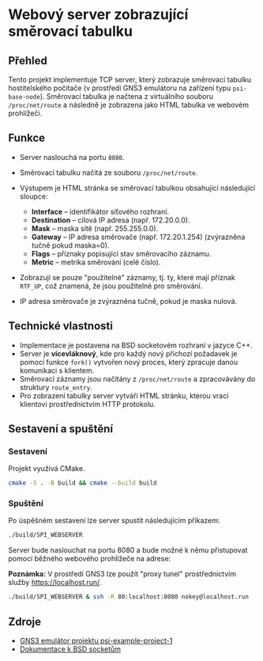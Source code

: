 ﻿
# Webový server zobrazující směrovací tabulku

## Přehled
Tento projekt implementuje TCP server, který zobrazuje směrovací tabulku hostitelského počítače (v prostředí GNS3 emulátoru na zařízení typu `psi-base-node`). Směrovací tabulka je načtena z virtuálního souboru `/proc/net/route` a následně je zobrazena jako HTML tabulka ve webovém prohlížeči.

## Funkce
- Server naslouchá na portu `8080`.
- Směrovací tabulku načítá ze souboru `/proc/net/route`.
- Výstupem je HTML stránka se směrovací tabulkou obsahující následující sloupce:
  - **Interface** – identifikátor síťového rozhraní.
  - **Destination** – cílová IP adresa (např. 172.20.0.0).
  - **Mask** – maska sítě (např. 255.255.0.0).
  - **Gateway** – IP adresa směrovače (např. 172.20.1.254) (zvýrazněna tučně pokud maska=0).
  - **Flags** – příznaky popisující stav směrovacího záznamu.
  - **Metric** – metrika směrování (celé číslo).

- Zobrazují se pouze "použitelné" záznamy, tj. ty, které mají příznak `RTF_UP`, což znamená, že jsou použitelné pro směrování.
- IP adresa směrovače je zvýrazněna tučně, pokud je maska nulová.

## Technické vlastnosti
- Implementace je postavena na BSD socketovém rozhraní v jazyce C++.
- Server je **vícevláknový**, kde pro každý nový příchozí požadavek je pomocí funkce `fork()` vytvořen nový proces, který zpracuje danou komunikaci s klientem.
- Směrovací záznamy jsou načítány z `/proc/net/route` a zpracovávány do struktury `route_entry`.
- Pro zobrazení tabulky server vytváří HTML stránku, kterou vrací klientovi prostřednictvím HTTP protokolu.

## Sestavení a spuštění
### Sestavení
Projekt využívá CMake. 
```bash
cmake -S . -B build && cmake --build build
```
### Spuštění
Po úspěšném sestavení lze server spustit následujícím příkazem:
```bash
./build/SPI_WEBSERVER
```

Server bude naslouchat na portu 8080 a bude možné k němu přistupovat pomocí běžného webového prohlížeče na adrese:

**Poznámka:** V prostředí GNS3 lze použít "proxy tunel" prostřednictvím služby https://localhost.run/.
```bash
./build/SPI_WEBSERVER & ssh -R 80:localhost:8080 nokey@localhost.run
```

## Zdroje
- [GNS3 emulátor projektu psi-example-project-1](https://home.zcu.cz/~maxmilio/PSI/psi-example-project-1.gns3project)
- [Dokumentace k BSD socketům](https://docs.freebsd.org/en/books/developers-handbook/sockets/)
